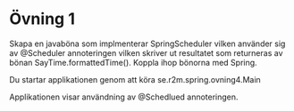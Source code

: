 Övning 1
========

Skapa en javaböna som implmenterar SpringScheduler vilken använder sig av @Scheduler annoteringen vilken skriver ut resultatet som returneras av bönan SayTime.formattedTime(). Koppla ihop bönorna med Spring. 

Du startar applikationen genom att köra se.r2m.spring.ovning4.Main

Applikationen visar användning av @Schedlued annoteringen.
